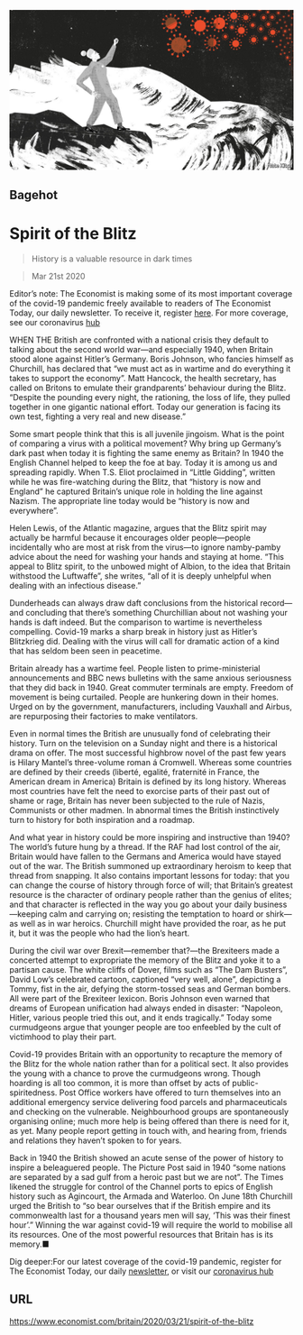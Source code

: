 ![](./images/20200321_BRD000_0.jpg)

## Bagehot

# Spirit of the Blitz

> History is a valuable resource in dark times

> Mar 21st 2020

Editor’s note: The Economist is making some of its most important coverage of the covid-19 pandemic freely available to readers of The Economist Today, our daily newsletter. To receive it, register [here](https://www.economist.com//newslettersignup). For more coverage, see our coronavirus [hub](https://www.economist.com//coronavirus)

WHEN THE British are confronted with a national crisis they default to talking about the second world war—and especially 1940, when Britain stood alone against Hitler’s Germany. Boris Johnson, who fancies himself as Churchill, has declared that “we must act as in wartime and do everything it takes to support the economy”. Matt Hancock, the health secretary, has called on Britons to emulate their grandparents’ behaviour during the Blitz. “Despite the pounding every night, the rationing, the loss of life, they pulled together in one gigantic national effort. Today our generation is facing its own test, fighting a very real and new disease.”

Some smart people think that this is all juvenile jingoism. What is the point of comparing a virus with a political movement? Why bring up Germany’s dark past when today it is fighting the same enemy as Britain? In 1940 the English Channel helped to keep the foe at bay. Today it is among us and spreading rapidly. When T.S. Eliot proclaimed in “Little Gidding”, written while he was fire-watching during the Blitz, that “history is now and England” he captured Britain’s unique role in holding the line against Nazism. The appropriate line today would be “history is now and everywhere”.

Helen Lewis, of the Atlantic magazine, argues that the Blitz spirit may actually be harmful because it encourages older people—people incidentally who are most at risk from the virus—to ignore namby-pamby advice about the need for washing your hands and staying at home. “This appeal to Blitz spirit, to the unbowed might of Albion, to the idea that Britain withstood the Luftwaffe”, she writes, “all of it is deeply unhelpful when dealing with an infectious disease.”

Dunderheads can always draw daft conclusions from the historical record—and concluding that there’s something Churchillian about not washing your hands is daft indeed. But the comparison to wartime is nevertheless compelling. Covid-19 marks a sharp break in history just as Hitler’s Blitzkrieg did. Dealing with the virus will call for dramatic action of a kind that has seldom been seen in peacetime.

Britain already has a wartime feel. People listen to prime-ministerial announcements and BBC news bulletins with the same anxious seriousness that they did back in 1940. Great commuter terminals are empty. Freedom of movement is being curtailed. People are hunkering down in their homes. Urged on by the government, manufacturers, including Vauxhall and Airbus, are repurposing their factories to make ventilators.

Even in normal times the British are unusually fond of celebrating their history. Turn on the television on a Sunday night and there is a historical drama on offer. The most successful highbrow novel of the past few years is Hilary Mantel’s three-volume roman á Cromwell. Whereas some countries are defined by their creeds (liberté, egalité, fraternité  in France, the American dream in America) Britain is defined by its long history. Whereas most countries have felt the need to exorcise parts of their past out of shame or rage, Britain has never been subjected to the rule of Nazis, Communists or other madmen. In abnormal times the British instinctively turn to history for both inspiration and a roadmap.

And what year in history could be more inspiring and instructive than 1940? The world’s future hung by a thread. If the RAF had lost control of the air, Britain would have fallen to the Germans and America would have stayed out of the war. The British summoned up extraordinary heroism to keep that thread from snapping. It also contains important lessons for today: that you can change the course of history through force of will; that Britain’s greatest resource is the character of ordinary people rather than the genius of elites; and that character is reflected in the way you go about your daily business—keeping calm and carrying on; resisting the temptation to hoard or shirk—as well as in war heroics. Churchill might have provided the roar, as he put it, but it was the people who had the lion’s heart.

During the civil war over Brexit—remember that?—the Brexiteers made a concerted attempt to expropriate the memory of the Blitz and yoke it to a partisan cause. The white cliffs of Dover, films such as “The Dam Busters”, David Low’s celebrated cartoon, captioned “very well, alone”, depicting a Tommy, fist in the air, defying the storm-tossed seas and German bombers. All were part of the Brexiteer lexicon. Boris Johnson even warned that dreams of European unification had always ended in disaster: “Napoleon, Hitler, various people tried this out, and it ends tragically.” Today some curmudgeons argue that younger people are too enfeebled by the cult of victimhood to play their part.

Covid-19 provides Britain with an opportunity to recapture the memory of the Blitz for the whole nation rather than for a political sect. It also provides the young with a chance to prove the curmudgeons wrong. Though hoarding is all too common, it is more than offset by acts of public-spiritedness. Post Office workers have offered to turn themselves into an additional emergency service delivering food parcels and pharmaceuticals and checking on the vulnerable. Neighbourhood groups are spontaneously organising online; much more help is being offered than there is need for it, as yet. Many people report getting in touch with, and hearing from, friends and relations they haven’t spoken to for years.

Back in 1940 the British showed an acute sense of the power of history to inspire a beleaguered people. The Picture Post said in 1940 “some nations are separated by a sad gulf from a heroic past but we are not”. The Times likened the struggle for control of the Channel ports to epics of English history such as Agincourt, the Armada and Waterloo. On June 18th Churchill urged the British to “so bear ourselves that if the British empire and its commonwealth last for a thousand years men will say, ‘This was their finest hour’.” Winning the war against covid-19 will require the world to mobilise all its resources. One of the most powerful resources that Britain has is its memory.■

Dig deeper:For our latest coverage of the covid-19 pandemic, register for The Economist Today, our daily [newsletter](https://www.economist.com//newslettersignup), or visit our [coronavirus hub](https://www.economist.com//coronavirus)

## URL

https://www.economist.com/britain/2020/03/21/spirit-of-the-blitz
